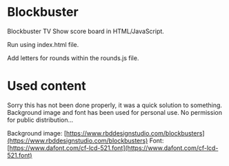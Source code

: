 # Blockbuster
Blockbuster TV Show score board in HTML/JavaScript.

Run using index.html file.

Add letters for rounds within the rounds.js file.

# Used content
Sorry this has not been done properly, it was a quick solution to something.
Background image and font has been used for personal use.
No permission for public distribution...

Background image: [https://www.rbddesignstudio.com/blockbusters](https://www.rbddesignstudio.com/blockbusters)
Font: [https://www.dafont.com/cf-lcd-521.font](https://www.dafont.com/cf-lcd-521.font)
